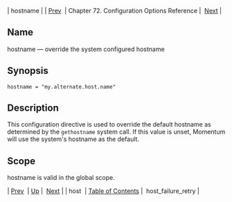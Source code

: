 | hostname |
| [Prev](conf.ref.host)  | Chapter 72. Configuration Options Reference |  [Next](conf.ref.host_failure_retry) |

<a name="conf.ref.hostname"></a>
## Name

hostname — override the system configured hostname

## Synopsis

`hostname = "my.alternate.host.name"`

<a name="idp24863920"></a>
## Description

This configuration directive is used to override the default hostname as determined by the `gethostname` system call. If this value is unset, Momentum will use the system's hostname as the default.

<a name="idp24866352"></a>
## Scope

hostname is valid in the global scope.

| [Prev](conf.ref.host)  | [Up](config.options.ref) |  [Next](conf.ref.host_failure_retry) |
| host  | [Table of Contents](index) |  host_failure_retry |


